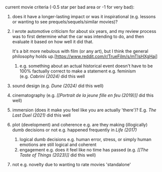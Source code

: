 current movie criteria (-0.5 star per bad area or -1 for very bad):
1. does it have a longer-lasting impact or was it inspirational (e.g. lessons or wanting to see prequels/sequels/similar movies)?  
2. I wrote automotive criticism for about six years, and my review process was to first determine what the car was intending to do, and then evaluate it based on how well it did that.
   
   It's a bit more nebulous with film (or any art), but I think the general philosophy holds up.[https://www.reddit.com/r/TrueFilm/s/mTIsHXgHaj]  
    1. e.g. something about an actual historical event doesn't have to be 100% factually correct to make a statement e.g. feminism (e.g. _Cabrini (2024)_ did this well
3. sound design (e.g. _Dune (2024)_ did this well)  
4. cinematography (e.g. _[[Portrait de la jeune fille en feu (2019)]]_ did this well)  
5. immersion (does it make you feel like you are actually 'there')? E.g. _The Last Duel (2021)_ did this well  
6. plot (development) and coherence e.g. are they making (illogically) dumb decisions or not e.g. happened frequently in _Life (2017)_  
    1. logical dumb decisions e.g. human error, stress, or simply human emotions are still logical and coherent  
    2. engagement e.g. does it feel like no time has passed (e.g. _[[The Taste of Things (2023)]]_ did this well)
7. not e.g. novelty due to wanting to rate movies 'standalone'